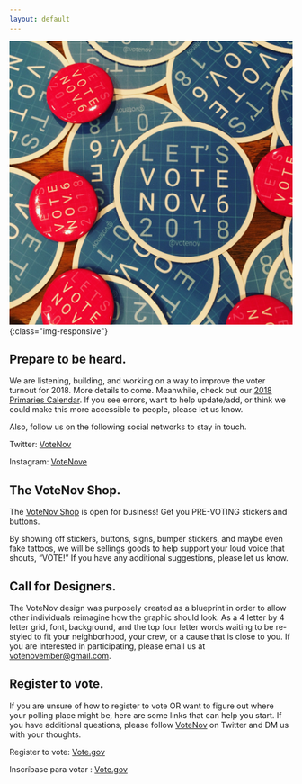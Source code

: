```yaml
---
layout: default
---
```

![VoteNov Stickers and buttons.](assets/voteNov.JPG){:class="img-responsive"}

## Prepare to be heard.

We are listening, building, and working on a way to improve the voter turnout for 2018. More details to come. Meanwhile,
check out our [2018 Primaries Calendar](http://votenov.com/2018-primaries). If you see errors, want to help update/add, or think we could make this more accessible to people, please let us know.

Also, follow us on the following social networks to stay in touch. 

Twitter: [VoteNov](https://twitter.com/VoteNov)

Instagram: [VoteNove](https://instagram.com/VoteNove)

## The VoteNov Shop.

The [VoteNov Shop](http://shop.votenov.com/) is open for business! Get you PRE-VOTING stickers and buttons.

By showing off stickers, buttons, signs, bumper stickers, and maybe even fake tattoos, we will be sellings goods to help support your loud voice that shouts, “VOTE!” If you have any additional suggestions, please let us know.

## Call for Designers.

The VoteNov design was purposely created as a blueprint in order to allow other individuals reimagine how the graphic should look. As a 4 letter by 4 letter grid, font, background, and the top four letter words waiting to be re-styled to fit your neighborhood, your crew, or a cause that is close to you. If you are interested in participating, please email us at <votenovember@gmail.com>.

## Register to vote.
If you are unsure of how to register to vote OR want to figure out where your polling place might be, here are some links that can help you start. If you have additional questions, please follow [VoteNov](https://twitter.com/VoteNov) on Twitter and DM us with your thoughts. 

Register to vote: [Vote.gov](https://vote.gov/)

Inscríbase para votar : [Vote.gov](https://vote.gov/es/)
